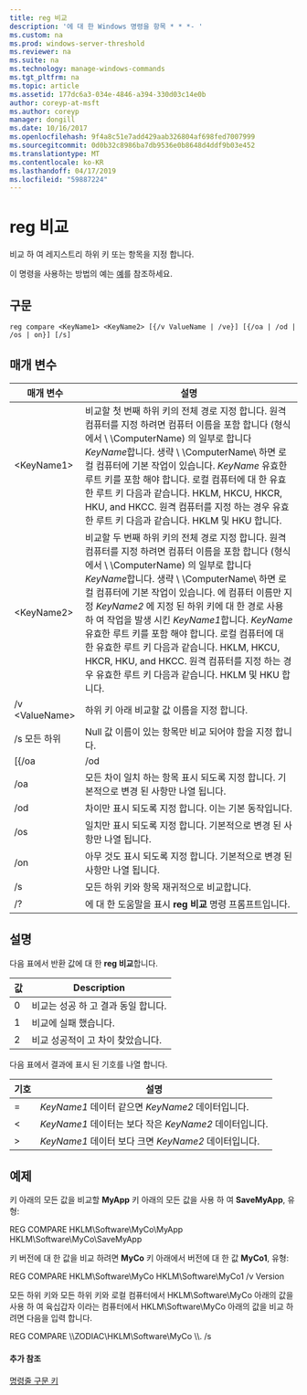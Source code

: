 ```yaml
---
title: reg 비교
description: '에 대 한 Windows 명령을 항목 * * *- '
ms.custom: na
ms.prod: windows-server-threshold
ms.reviewer: na
ms.suite: na
ms.technology: manage-windows-commands
ms.tgt_pltfrm: na
ms.topic: article
ms.assetid: 177dc6a3-034e-4846-a394-330d03c14e0b
author: coreyp-at-msft
ms.author: coreyp
manager: dongill
ms.date: 10/16/2017
ms.openlocfilehash: 9f4a8c51e7add429aab326804af698fed7007999
ms.sourcegitcommit: 0d0b32c8986ba7db9536e0b8648d4ddf9b03e452
ms.translationtype: MT
ms.contentlocale: ko-KR
ms.lasthandoff: 04/17/2019
ms.locfileid: "59887224"
---
```

# <a name="reg-compare"></a>reg 비교



비교 하 여 레지스트리 하위 키 또는 항목을 지정 합니다.

이 명령을 사용하는 방법의 예는 [예](#BKMK_examples)를 참조하세요.

## <a name="syntax"></a>구문

```
reg compare <KeyName1> <KeyName2> [{/v ValueName | /ve}] [{/oa | /od | /os | on}] [/s]
```

## <a name="parameters"></a>매개 변수

|매개 변수|설명|
|---------|-----------|
|\<KeyName1>|비교할 첫 번째 하위 키의 전체 경로 지정 합니다. 원격 컴퓨터를 지정 하려면 컴퓨터 이름을 포함 합니다 (형식에서 \\ \\ComputerName\) 의 일부로 합니다 *KeyName*합니다. 생략 \\ \\ComputerName\ 하면 로컬 컴퓨터에 기본 작업이 있습니다. *KeyName* 유효한 루트 키를 포함 해야 합니다. 로컬 컴퓨터에 대 한 유효한 루트 키 다음과 같습니다. HKLM, HKCU, HKCR, HKU, and HKCC. 원격 컴퓨터를 지정 하는 경우 유효한 루트 키 다음과 같습니다. HKLM 및 HKU 합니다.|
|\<KeyName2>|비교할 두 번째 하위 키의 전체 경로 지정 합니다. 원격 컴퓨터를 지정 하려면 컴퓨터 이름을 포함 합니다 (형식에서 \\ \\ComputerName\) 의 일부로 합니다 *KeyName*합니다. 생략 \\ \\ComputerName\ 하면 로컬 컴퓨터에 기본 작업이 있습니다. 에 컴퓨터 이름만 지정 *KeyName2* 에 지정 된 하위 키에 대 한 경로 사용 하 여 작업을 발생 시킨 *KeyName1*합니다. *KeyName* 유효한 루트 키를 포함 해야 합니다. 로컬 컴퓨터에 대 한 유효한 루트 키 다음과 같습니다. HKLM, HKCU, HKCR, HKU, and HKCC. 원격 컴퓨터를 지정 하는 경우 유효한 루트 키 다음과 같습니다. HKLM 및 HKU 합니다.|
|/v \<ValueName>|하위 키 아래 비교할 값 이름을 지정 합니다.|
|/s 모든 하위|Null 값 이름이 있는 항목만 비교 되어야 함을 지정 합니다.|
|[{/oa | /od | /os | on}]|비교 작업의 결과 표시 하는 방법을 지정 합니다. 기본값은 **/od**합니다. 아래에 있는 특정 옵션을 참조 하십시오.|
|/oa|모든 차이 일치 하는 항목 표시 되도록 지정 합니다. 기본적으로 변경 된 사항만 나열 됩니다.|
|/od|차이만 표시 되도록 지정 합니다. 이는 기본 동작입니다.|
|/os|일치만 표시 되도록 지정 합니다. 기본적으로 변경 된 사항만 나열 됩니다.|
|/on|아무 것도 표시 되도록 지정 합니다. 기본적으로 변경 된 사항만 나열 됩니다.|
|/s|모든 하위 키와 항목 재귀적으로 비교합니다.|
|/?|에 대 한 도움말을 표시 **reg 비교** 명령 프롬프트입니다.|

## <a name="remarks"></a>설명

다음 표에서 반환 값에 대 한 **reg 비교**합니다.

|값|Description|
|-----|-----------|
|0|비교는 성공 하 고 결과 동일 합니다.|
|1|비교에 실패 했습니다.|
|2|비교 성공적이 고 차이 찾았습니다.|

다음 표에서 결과에 표시 된 기호를 나열 합니다.

|기호|설명|
|------|-----------|
|=|*KeyName1* 데이터 같으면 *KeyName2* 데이터입니다.|
|<|*KeyName1* 데이터는 보다 작은 *KeyName2* 데이터입니다.|
|>|*KeyName1* 데이터 보다 크면 *KeyName2* 데이터입니다.|

## <a name="BKMK_examples"></a>예제

키 아래의 모든 값을 비교할 **MyApp** 키 아래의 모든 값을 사용 하 여 **SaveMyApp**, 유형:

REG COMPARE HKLM\Software\MyCo\MyApp HKLM\Software\MyCo\SaveMyApp

키 버전에 대 한 값을 비교 하려면 **MyCo** 키 아래에서 버전에 대 한 값 **MyCo1**, 유형:

REG COMPARE HKLM\Software\MyCo HKLM\Software\MyCo1 /v Version

모든 하위 키와 모든 하위 키와 로컬 컴퓨터에서 HKLM\Software\MyCo 아래의 값을 사용 하 여 육십갑자 이라는 컴퓨터에서 HKLM\Software\MyCo 아래의 값을 비교 하려면 다음을 입력 합니다.

REG COMPARE \\\\ZODIAC\HKLM\Software\MyCo \\\\. /s

#### <a name="additional-references"></a>추가 참조

[명령줄 구문 키](command-line-syntax-key.md)